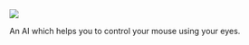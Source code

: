 <img src="README_imgs/github-header-image-lis.png"/>

An AI which helps you to control your mouse using your eyes.

